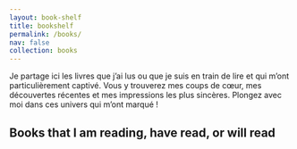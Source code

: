 ```yaml
---
layout: book-shelf
title: bookshelf
permalink: /books/
nav: false
collection: books
---
```


Je partage ici les livres que j’ai lus ou que je suis en train de lire et qui m’ont particulièrement captivé. Vous y trouverez mes coups de cœur, mes découvertes récentes et mes impressions les plus sincères. Plongez avec moi dans ces univers qui m’ont marqué !

## Books that I am reading, have read, or will read
